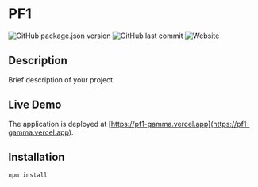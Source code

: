 # PF1

![GitHub package.json version](https://img.shields.io/github/package-json/v/mpittas/pf1)
![GitHub last commit](https://img.shields.io/github/last-commit/mpittas/pf1)
![Website](https://img.shields.io/website?up_message=online&url=https%3A%2F%2Fpf1-gamma.vercel.app)

## Description

Brief description of your project.

## Live Demo

The application is deployed at [https://pf1-gamma.vercel.app](https://pf1-gamma.vercel.app).

## Installation

```bash
npm install
